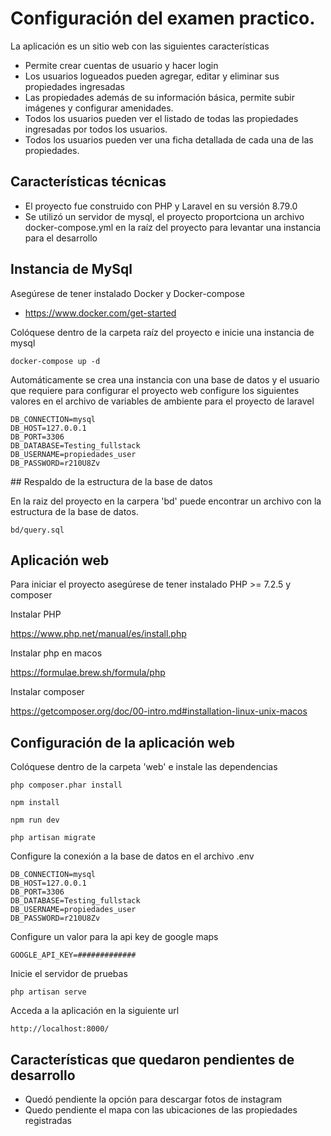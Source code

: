 # Configuración del examen practico.

La aplicación es un sitio web con las siguientes características

- Permite crear cuentas de usuario y hacer login
- Los usuarios logueados pueden agregar, editar y eliminar sus propiedades ingresadas
- Las propiedades además de su información básica, permite subir imágenes y configurar amenidades.
- Todos los usuarios pueden ver el listado de todas las propiedades ingresadas por todos los usuarios.
- Todos los usuarios pueden ver una ficha detallada de cada una de las propiedades.

## Características técnicas

- El proyecto fue construido con PHP y Laravel en su versión 8.79.0
- Se utilizó un servidor de mysql, el proyecto proportciona un archivo docker-compose.yml en la raíz del proyecto para levantar una instancia para el desarrollo

## Instancia de MySql

Asegúrese de tener instalado Docker y Docker-compose

- https://www.docker.com/get-started

Colóquese dentro de la carpeta raíz del proyecto e inicie una instancia de mysql

    docker-compose up -d

Automáticamente se crea una instancia con una base de datos y el usuario que requiere para configurar el proyecto web
configure los siguientes valores en el archivo de variables de ambiente para el proyecto de laravel

    DB_CONNECTION=mysql
    DB_HOST=127.0.0.1
    DB_PORT=3306
    DB_DATABASE=Testing_fullstack
    DB_USERNAME=propiedades_user
    DB_PASSWORD=r210U8Zv

## Respaldo de la estructura de la base de datos

En la raiz del proyecto en la carpera 'bd' puede encontrar un archivo con la estructura de la base de datos.

    bd/query.sql

## Aplicación web

Para iniciar el proyecto asegúrese de tener instalado PHP >= 7.2.5 y composer

Instalar PHP

https://www.php.net/manual/es/install.php

Instalar php en macos

https://formulae.brew.sh/formula/php

Instalar composer

https://getcomposer.org/doc/00-intro.md#installation-linux-unix-macos

## Configuración de la aplicación web

Colóquese dentro de la carpeta 'web' e instale las dependencias

    php composer.phar install
    
    npm install

    npm run dev

    php artisan migrate

Configure la conexión a la base de datos en el archivo .env

    DB_CONNECTION=mysql
    DB_HOST=127.0.0.1
    DB_PORT=3306
    DB_DATABASE=Testing_fullstack
    DB_USERNAME=propiedades_user
    DB_PASSWORD=r210U8Zv

Configure un valor para la api key de google maps

    GOOGLE_API_KEY=#############

Inicie el servidor de pruebas

    php artisan serve

Acceda a la aplicación en la siguiente url

    http://localhost:8000/

## Características que quedaron pendientes de desarrollo

- Quedó pendiente la opción para descargar fotos de instagram
- Quedo pendiente el mapa con las ubicaciones de las propiedades registradas